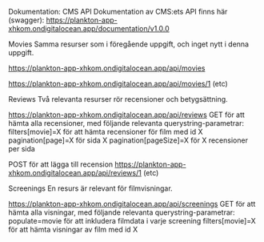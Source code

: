 
Dokumentation: CMS API
Dokumentation av CMS:ets API finns här (swagger): https://plankton-app-xhkom.ondigitalocean.app/documentation/v1.0.0 

Movies
Samma resurser som i föregående uppgift, och inget nytt i denna uppgift.

https://plankton-app-xhkom.ondigitalocean.app/api/movies 

https://plankton-app-xhkom.ondigitalocean.app/api/movies/1 (etc)


Reviews
Två relevanta resurser rör recensioner och betygsättning.

https://plankton-app-xhkom.ondigitalocean.app/api/reviews
GET för att hämta alla recensioner, med följande relevanta querystring-parametrar:
filters[movie]=X för att hämta recensioner för film med id X
pagination[page]=X för sida X
pagination[pageSize]=X för X recensioner per sida

POST för att lägga till recension
https://plankton-app-xhkom.ondigitalocean.app/api/reviews/1 (etc)


Screenings
En resurs är relevant för filmvisningar.

https://plankton-app-xhkom.ondigitalocean.app/api/screenings
GET för att hämta alla visningar, med följande relevanta querystring-parametrar:
populate=movie för att inkludera filmdata i varje screening
filters[movie]=X för att hämta visningar av film med id X